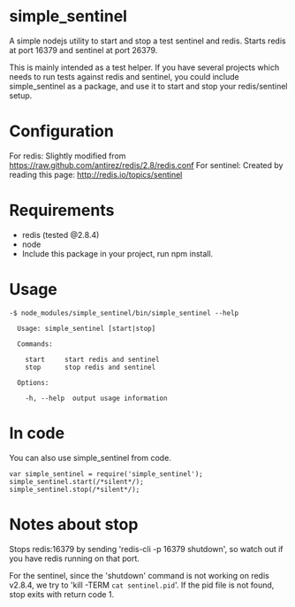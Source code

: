 simple_sentinel
===============

A simple nodejs utility to start and stop a test sentinel and redis.
Starts redis at port 16379 and sentinel at port 26379.

This is mainly intended as a test helper. If you have several projects which needs to run tests against redis and sentinel, you could include simple_sentinel as a package, and use it to start and stop your redis/sentinel setup.


Configuration
=============

For redis: Slightly modified from https://raw.github.com/antirez/redis/2.8/redis.conf
For sentinel: Created by reading this page: http://redis.io/topics/sentinel

Requirements
============
- redis (tested @2.8.4)
- node
- Include this package in your project, run npm install.

Usage
=====
```
-$ node_modules/simple_sentinel/bin/simple_sentinel --help

  Usage: simple_sentinel [start|stop]

  Commands:

    start     start redis and sentinel
    stop      stop redis and sentinel

  Options:

    -h, --help  output usage information
```

In code
=======
You can also use simple_sentinel from code.

```
var simple_sentinel = require('simple_sentinel');
simple_sentinel.start(/*silent*/);
simple_sentinel.stop(/*silent*/);
```

Notes about stop
================

Stops redis:16379 by sending 'redis-cli -p 16379 shutdown', so watch out if you have redis running on that port.

For the sentinel, since the 'shutdown' command is not working on redis v2.8.4, we try to 'kill -TERM `cat sentinel.pid`'. If the pid file is not found, stop exits with return code 1.
